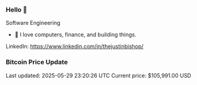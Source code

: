 ### Hello 🤙  

Software Engineering

- 🔭 I love computers, finance, and building things.
  
LinkedIn: https://www.linkedin.com/in/thejustinbishop/  


































































































































































































































































































































































































































































































































### Bitcoin Price Update
Last updated: 2025-05-29 23:20:26 UTC
Current price: $105,991.00 USD
